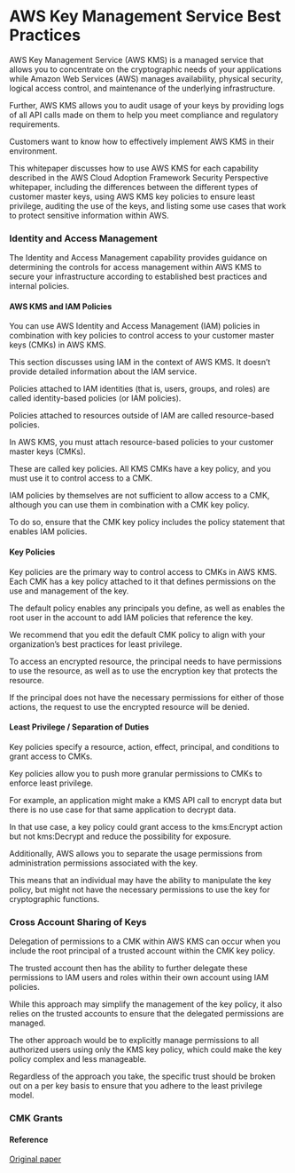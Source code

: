 
# AWS Key Management Service Best Practices


AWS Key Management Service (AWS KMS) is a managed service that allows you to concentrate on the cryptographic needs of your applications while Amazon Web Services (AWS) manages availability, physical security, logical access control, and maintenance of the underlying infrastructure. 

Further, AWS KMS allows you to audit usage of your keys by providing logs of all API calls made on them to help you meet compliance and regulatory requirements.

Customers want to know how to effectively implement AWS KMS in their environment. 

This whitepaper discusses how to use AWS KMS for each capability described in the AWS Cloud Adoption Framework Security Perspective whitepaper, including the differences between the different types of customer master keys, using AWS KMS key policies to ensure least privilege, auditing the use of the keys, and listing some use cases that work to protect sensitive information within AWS.


### Identity and Access Management

The Identity and Access Management capability provides guidance on determining the controls for access management within AWS KMS to secure your infrastructure according to established best practices and internal policies.

#### AWS KMS and IAM Policies

You can use AWS Identity and Access Management (IAM) policies in combination with key policies to control access to your customer master keys (CMKs) in AWS KMS. 

This section discusses using IAM in the context of AWS KMS.  It doesn’t provide detailed information about the IAM service. 


Policies attached to IAM identities (that is, users, groups, and roles) are called identity-based policies (or IAM policies). 

Policies attached to resources outside of IAM are called resource-based policies. 

In AWS KMS, you must attach resource-based policies to your customer master keys (CMKs). 

These are called key policies. All KMS CMKs have a key policy, and you must use it to control access to a CMK. 

IAM policies by themselves are not sufficient to allow access to a CMK, although you can use them in combination with a CMK key policy. 

To do so, ensure that the CMK key policy includes the policy statement that enables IAM policies.


#### Key Policies

Key policies are the primary way to control access to CMKs in AWS KMS. Each CMK has a key policy attached to it that defines permissions on the use and management of the key. 

The default policy enables any principals you define, as well as enables the root user in the account to add IAM policies that reference the key. 

We recommend that you edit the default CMK policy to align with your organization’s best practices for least privilege. 

To access an encrypted resource, the principal needs to have permissions to use the resource, as well as to use the encryption key that protects the resource. 

If the principal does not have the necessary permissions for either of those actions, the request to use the encrypted resource will be denied.

#### Least Privilege / Separation of Duties

Key policies specify a resource, action, effect, principal, and conditions to grant access to CMKs. 

Key policies allow you to push more granular permissions to CMKs to enforce least privilege. 

For example, an application might make a KMS API call to encrypt data but there is no use case for that same application to decrypt data. 

In that use case, a key policy could grant access to the kms:Encrypt action but not kms:Decrypt and reduce the possibility for exposure. 

Additionally, AWS allows you to separate the usage permissions from administration permissions associated with the key. 

This means that an individual may have the ability to manipulate the key policy, but might not have the necessary permissions to use the key for cryptographic functions.

### Cross Account Sharing of Keys

Delegation of permissions to a CMK within AWS KMS can occur when you include the root principal of a trusted account within the CMK key policy. 

The trusted account then has the ability to further delegate these permissions to IAM users and roles within their own account using IAM policies. 

While this approach may simplify the management of the key policy, it also relies on the trusted accounts to ensure that the delegated permissions are managed. 

The other approach would be to explicitly manage permissions to all authorized users using only the KMS key policy, which could make the key policy complex and less manageable. 

Regardless of the approach you take, the specific trust should be broken out on a per key basis to ensure that you adhere to the least privilege model.


### CMK Grants





#### Reference 

<a href="https://docs.aws.amazon.com/whitepapers/latest/kms-best-practices/kms-best-practices.pdf#welcome"> Original paper </a> 

